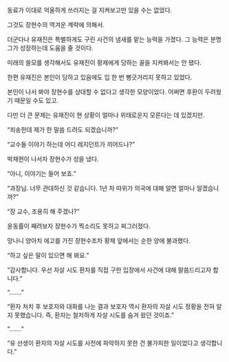 동료가 이대로 억울하게 쓰러지는 걸 지켜보고만 있을 수는 없었다.

그것도 장현수의 역겨운 계략에 의해서.

더군다나 유재진은 특별하게도 구린 사건의 냄새를 맡는 능력을 가졌다. 그 능력은 분명 그가 성장하는데 도움을 줄 것이다.

미래의 쓸모를 생각해서도 유재진이 황제에게 당하는 꼴을 지켜봐서는 안 됐다.

한편 유재진은 본인이 당하고 있음에도 입 한 번 뻥긋거리지 못하고 있었다.

본인이 나서 봐야 장현수를 상대할 수 없다고 생각한 모양이었다. 어쩌면 후환이 두려웠기 때문일 수도 있고.

다만 더 큰 문제는 유재진이 현 상황이 얼마나 위태로운지 모른다는 데 있겠지만.

“죄송한데 제가 한 말씀 드려도 되겠습니까?”

“교수들 이야기 하는데 어디 레지던트가 끼어드나?”

박재현이 나서자 장현수가 성을 냈다.

“아니, 이야기는 들어 보죠.”

“과장님. 너무 관대하신 것 같습니다. 1년 차 따위가 의국에 대해 알면 얼마나 알겠습니까?”

“장 교수, 조용히 해 주겠나?”

윤동률이 째려보자 장현수가 찍소리도 못하고 찌그러졌다.

망나니 양아치 에고를 가진 장현수조차 황제 앞에서는 순한 양에 불과했다.

“하고 싶은 말이 있으면 해 봐요.”

“감사합니다. 우선 자살 시도 환자를 직접 구한 입장에서 사건에 대해 말씀드리고자 합니다.”

“…….”

“환자 처치 후 보호자와 대화를 나눈 결과 보호자 역시 환자의 자살 시도 정황을 전혀 알지 못했습니다. 즉, 환자는 철저하게 자살 시도를 숨겨 왔던 것이죠.”

“…….”

“유 선생이 환자의 자살 시도를 사전에 파악하지 못한 건 불가피한 일이었다고 생각합니다.”